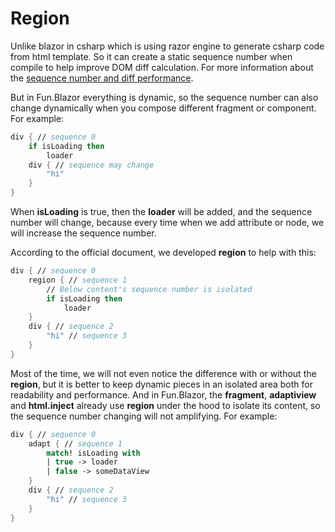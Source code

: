 # Region

Unlike blazor in csharp which is using razor engine to generate csharp code from html template. So it can create a static sequence number when compile to help improve DOM diff calculation. For more information about the [sequence number and diff performance](https://learn.microsoft.com/en-us/aspnet/core/blazor/advanced-scenarios?view=aspnetcore-7.0#sequence-numbers-relate-to-code-line-numbers-and-not-execution-order).

But in Fun.Blazor everything is dynamic, so the sequence number can also change dynamically when you compose different fragment or component. For example:

```fsharp
div { // sequence 0
    if isLoading then
        loader
    div { // sequence may change
        "hi"
    }
}
```

When **isLoading** is true, then the **loader** will be added, and the sequence number will change, because every time when we add attribute or node, we will increase the sequence number.

According to the official document, we developed **region** to help with this:

```fsharp
div { // sequence 0
    region { // sequence 1
        // Below content's sequence number is isolated
        if isLoading then
            loader
    }
    div { // sequence 2
        "hi" // sequence 3
    }
}
```

Most of the time, we will not even notice the difference with or without the **region**, but it is better to keep dynamic pieces in an isolated area both for readability and performance. And in Fun.Blazor, the **fragment**, **adaptiview** and **html.inject** already use **region** under the hood to isolate its content, so the sequence number changing will not amplifying. For example:

```fsharp
div { // sequence 0
    adapt { // sequence 1
        match! isLoading with
        | true -> loader
        | false -> someDataView
    }
    div { // sequence 2
        "hi" // sequence 3
    }
}
```
